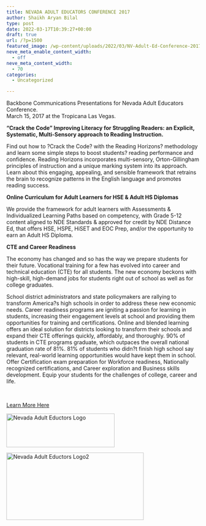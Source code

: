 ```yaml
---
title: NEVADA ADULT EDUCATORS CONFERENCE 2017
author: Shaikh Aryan Bilal
type: post
date: 2022-03-17T10:39:27+00:00
draft: true
url: /?p=1500
featured_image: /wp-content/uploads/2022/03/NV-Adult-Ed-Conference-2017.png
neve_meta_enable_content_width:
  - off
neve_meta_content_width:
  - 70
categories:
  - Uncategorized

---
```

Backbone Communications Presentations for Nevada Adult Educators Conference.  
March 15, 2017 at the Tropicana Las Vegas.

**“Crack the Code” Improving Literacy for Struggling Readers: an Explicit, Systematic, Multi-Sensory approach to Reading Instruction.**

Find out how to ?Crack the Code? with the Reading Horizons? methodology and learn some simple steps to boost students? reading performance and confidence. Reading Horizons incorporates multi-sensory, Orton-Gillingham principles of instruction and a unique marking system into its approach. Learn about this engaging, appealing, and sensible framework that retrains the brain to recognize patterns in the English language and promotes reading success.

**Online Curriculum for Adult Learners for HSE & Adult HS Diplomas**

We provide the framework for adult learners with Assessments & Individualized Learning Paths based on competency, with Grade 5-12 content aligned to NDE Standards & approved for credit by NDE Distance Ed, that offers HSE, HSPE, HiSET and EOC Prep, and/or the opportunity to earn an Adult HS Diploma.

**CTE and Career Readiness**

The economy has changed and so has the way we prepare students for their future. Vocational training for a few has evolved into career and technical education (CTE) for all students. The new economy beckons with high-skill, high-demand jobs for students right out of school as well as for college graduates.

School district administrators and state policymakers are rallying to transform America?s high schools in order to address these new economic needs. Career readiness programs are igniting a passion for learning in students, increasing their engagement levels at school and providing them opportunities for training and certifications. Online and blended learning offers an ideal solution for districts looking to transform their schools and expand their CTE offerings quickly, affordably, and thoroughly. 90% of students in CTE programs graduate, which outpaces the overall national graduation rate of 81%. 81% of students who didn?t finish high school say relevant, real-world learning opportunities would have kept them in school. Offer Certification exam preparation for Workforce readiness, Nationally recognized certifications, and Career exploration and Business skills development. Equip your students for the challenges of college, career and life.

&nbsp;

[Learn More Here][1]

[<img loading="lazy" class=" wp-image-9829 aligncenter" src="http://backbonecommunications.com/wp-content/uploads/2017/02/Nevada-Adult-Eductors-Logo.png" alt="Nevada Adult Eductors Logo" width="282" height="88" />][1]

[<img loading="lazy" class=" wp-image-9831 aligncenter" src="http://backbonecommunications.com/wp-content/uploads/2017/02/Nevada-Adult-Eductors-Logo2.png" alt="Nevada Adult Eductors Logo2" width="358" height="176" />][1]

 [1]: http://conference.nvadulted.org/